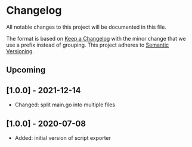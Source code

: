 # Changelog
All notable changes to this project will be documented in this file.

The format is based on [Keep a Changelog](https://keepachangelog.com/en/1.0.0/) with the minor change that we use a prefix instead of grouping.
This project adheres to [Semantic Versioning](https://semver.org/spec/v2.0.0.html).

## Upcoming

## [1.0.0] - 2021-12-14
- Changed: split main.go into multiple files

## [1.0.0] - 2020-07-08
- Added: initial version of script exporter
